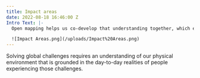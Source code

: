 ```yaml
---
title: Impact areas
date: 2022-08-18 16:46:00 Z
Intro Text: |-
  Open mapping helps us co-develop that understanding together, which enables humanitarian, development, and community organizations to take more informed and locally-appropriate action. Each Impact Area describes one of the major global challenges the open mapping movement is taking on. Impact Areas ensure all efforts across HOT - partnerships, grantmaking, and community support - are focused on contributing to one of five major issue areas.

  ![Impact Areas.png](/uploads/Impact%20Areas.png)
---
```


Solving global challenges requires an understanding of our physical environment that is grounded in the day-to-day realities of people experiencing those challenges. 